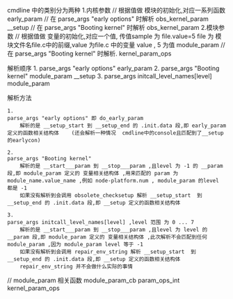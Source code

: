 cmdline 中的类别分为两种
	1.内核参数 // 根据值做 模块的初始化,对应一系列函数
		early_param                    	// 在  parse_args "early options"  时解析
			obs_kernel_param
		__setup 						// 在  parse_args "Booting kernel" 时解析
			obs_kernel_param
	2.模块参数 // 根据值做 变量的初始化,对应一个值, 传值sample 为 file.value=5  file 为 模块文件名file.c中的前缀,value 为file.c 中的变量 value , 5 为值
		module_param 					// 在  parse_args "Booting kernel" 时解析.
			kernel_param_ops


解析顺序
	1.  parse_args "early options"
			early_param
	2.  parse_args "Booting kernel"
			module_param
			__setup
	3.  parse_args initcall_level_names[level]
			module_param


解析方法

	1.
	parse_args "early options" 即 do_early_param
		解析的是 __setup_start 到 __setup_end 的 .init.data 段,即 early_param 定义的函数相关结构体    (还会解析一种情况  cmdline中的console且匹配到了__setup的earlycon)

	2.
	parse_args "Booting kernel"
		解析的是 __start___param 到 __stop___param ,且level 为 -1 的 __param 段,即 module_param 定义的 变量相关结构体 ,用来匹配的 param 为 module_name.value_name ,例如 node-platform.num , module_param 的level 都是 -1
		如果没有解析到会调用 obsolete_checksetup 解析 __setup_start  到 __setup_end 的 .init.data 段,即 __setup 定义的函数相关结构体

	3.
	parse_args initcall_level_names[level] ,level 范围 为 0 ... 7
		解析的是 __start___param 到 __stop___param ,且level 为 level 的 __param 段,即 module_param 定义的 变量相关结构体 ,此次解析不会匹配到任何 module_param ,因为 module_param level 等于 -1
		如果没有解析到会调用 repair_env_string 解析 __setup_start  到 __setup_end 的 .init.data 段,即 __setup 定义的函数相关结构体
		repair_env_string 并不会做什么实际的事情




// module_param 相关函数
module_param_cb
param_ops_int
kernel_param_ops
